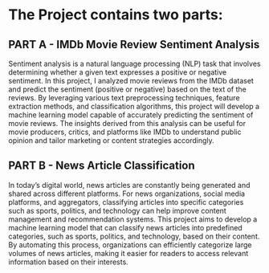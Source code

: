# The Project contains two parts:
## PART A - IMDb Movie Review Sentiment Analysis
Sentiment analysis is a natural language processing (NLP) task that involves determining whether a given text expresses a positive or negative sentiment. In this project, I analyzed movie reviews from the IMDb dataset and predict the sentiment (positive or negative) based on the text of the reviews. By leveraging various text preprocessing techniques, feature extraction methods, and classification algorithms, this project will develop a machine learning model capable of accurately predicting the sentiment of movie reviews. The insights derived from this analysis can be useful for movie producers, critics, and platforms like IMDb to understand public opinion and tailor marketing or content strategies accordingly.

## PART B - News Article Classification
In today’s digital world, news articles are constantly being generated and shared across different platforms. For news organizations, social media platforms, and aggregators, classifying articles into specific categories such as sports, politics, and technology can help improve content management and recommendation systems. This project aims to develop a machine learning model that can classify news articles into predefined categories, such as sports, politics, and technology, based on their content.
By automating this process, organizations can efficiently categorize large volumes of news articles, making it easier for readers to access relevant information based on their interests.
